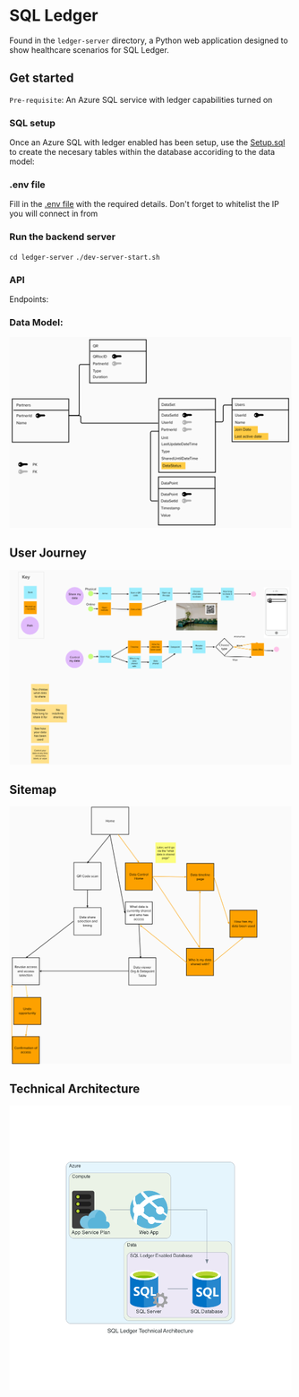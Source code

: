 # SQL Ledger

Found in the `ledger-server` directory, a Python web application designed to show healthcare scenarios for SQL Ledger.

## Get started

`Pre-requisite`: An Azure SQL service with ledger capabilities turned on

### SQL setup

Once an Azure SQL with ledger enabled has been setup, use the [Setup.sql](ledger-server/Setup.sql) to create the necesary tables within the database accoriding to the data model:

### .env file

Fill in the [.env file](ledger-server/.env.TEMPLATE) with the required details. Don't forget to whitelist the IP you will connect in from

### Run the backend server

`cd ledger-server`
`./dev-server-start.sh`

### API

Endpoints:

### Data Model:

![](./sql-ledger-images/data-model.png)

## User Journey

![](./sql-ledger-images/user-journey.png)

## Sitemap

![](./sql-ledger-images/sitemap.png)

## Technical Architecture

![](./diagrams-as-code/sql_ledger_technical_architecture.png)
